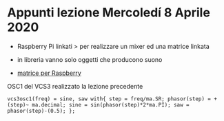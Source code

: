 # Appunti lezione Mercoledí 8 Aprile 2020

- Raspberry Pi linkati > per realizzare un mixer ed una matrice linkata

- in libreria vanno solo oggetti che producono suono

- [matrice per Raspberry](https://learn.adafruit.com/untztrument-trellis-midi-instrument)

OSC1 del VCS3 realizzato la lezione precedente

`vcs3osc1(freq) = sine, saw
  with{
    step = freq/ma.SR;
    phasor(step) = +(step)~ ma.decimal;
    sine = sin(phasor(step)*2*ma.PI);
    saw = phasor(step)-(0.5);
};`
